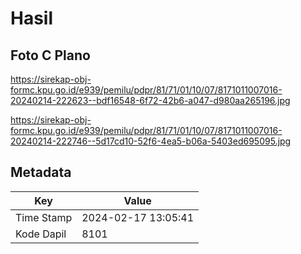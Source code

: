 # Hasil

## Foto C Plano

https://sirekap-obj-formc.kpu.go.id/e939/pemilu/pdpr/81/71/01/10/07/8171011007016-20240214-222623--bdf16548-6f72-42b6-a047-d980aa265196.jpg

https://sirekap-obj-formc.kpu.go.id/e939/pemilu/pdpr/81/71/01/10/07/8171011007016-20240214-222746--5d17cd10-52f6-4ea5-b06a-5403ed695095.jpg


## Metadata

| Key        | Value               |
| ---------- | ------------------- |
| Time Stamp | 2024-02-17 13:05:41 |
| Kode Dapil | 8101                |



